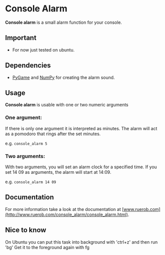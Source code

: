 # Console Alarm
**Console alarm** is a small alarm function for your console.

## Important
* For now just tested on ubuntu.

## Dependencies
* [PyGame](https://www.pygame.org/) and [NumPy](https://numpy.org) for creating the alarm sound.

## Usage
**Console alarm** is usable with one or two numeric arguments

### One argument:
If there is only one argument it is interpreted as minutes. The alarm will act
as a pomodoro that rings after the set minutes.

e.g. `console_alarm 5`

### Two arguments:
With two arguments, you will set an alarm clock for a specified time.
If you set 14 09 as arguments, the alarm will start at 14:09.

e.g. `console_alarm 14 09`

## Documentation
For more information take a look at the documentation at
[www.ruerob.com](http://www.ruerob.com/console_alarm/console_alarm.html).

## Nice to know
On Ubuntu you can put this task into background with 'ctrl+z' and then run 'bg'
Get it to the foreground again with fg